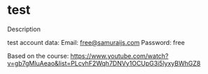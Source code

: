 # test
Description 

test account data:
Email: free@samuraijs.com
Password: free

Based on the course: https://www.youtube.com/watch?v=gb7gMluAeao&list=PLcvhF2Wqh7DNVy1OCUpG3i5lyxyBWhGZ8
